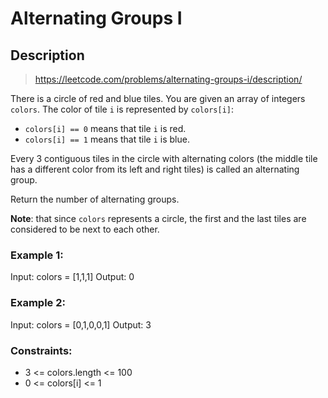 # Alternating Groups I

## Description
> https://leetcode.com/problems/alternating-groups-i/description/

There is a circle of red and blue tiles. You are given an array of integers `colors`. The color of tile `i` is represented by `colors[i]`:

- `colors[i] == 0` means that tile `i` is red.
- `colors[i] == 1` means that tile `i` is blue.

Every 3 contiguous tiles in the circle with alternating colors (the middle tile has a different color from its left and right tiles) is called an alternating group.

Return the number of alternating groups.

**Note**: that since `colors` represents a circle, the first and the last tiles are considered to be next to each other.

### Example 1:
Input: colors = [1,1,1]
Output: 0

### Example 2:
Input: colors = [0,1,0,0,1]
Output: 3

### Constraints:
- 3 <= colors.length <= 100
- 0 <= colors[i] <= 1